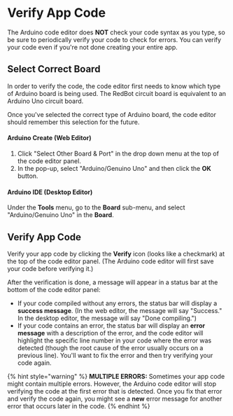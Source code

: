 # Verify App Code

The Arduino code editor does **NOT** check your code syntax as you type, so be sure to periodically verify your code to check for errors. You can verify your code even if you're not done creating your entire app.

## Select Correct Board

In order to verify the code, the code editor first needs to know which type of Arduino board is being used. The RedBot circuit board is equivalent to an Arduino Uno circuit board.

Once you've selected the correct type of Arduino board, the code editor should remember this selection for the future.

#### Arduino Create \(Web Editor\)

1. Click "Select Other Board & Port" in the drop down menu at the top of the code editor panel.
2. In the pop-up, select "Arduino/Genuino Uno" and then click the **OK** button.

#### Arduino IDE \(Desktop Editor\)

Under the **Tools** menu, go to the **Board** sub-menu, and select "Arduino/Genuino Uno" in the **Board**.

## Verify App Code

Verify your app code by clicking the **Verify** icon \(looks like a checkmark\) at the top of the code editor panel. \(The Arduino code editor will first save your code before verifying it.\)

After the verification is done, a message will appear in a status bar at the bottom of the code editor panel:

* If your code compiled without any errors, the status bar will display a **success message**. \(In the web editor, the message will say "Success." In the desktop editor, the message will say "Done compiling."\)
* If your code contains an error, the status bar will display an **error message** with a description of the error, and the code editor will highlight the specific line number in your code where the error was detected \(though the root cause of the error usually occurs on a previous line\). You'll want to fix the error and then try verifying your code again.

{% hint style="warning" %}
**MULTIPLE ERRORS:** Sometimes your app code might contain multiple errors. However, the Arduino code editor will stop verifying the code at the first error that is detected. Once you fix that error and verify the code again, you might see a **new** error message for another error that occurs later in the code.
{% endhint %}


